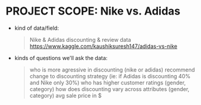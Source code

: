 
# PROJECT SCOPE: Nike vs. Adidas
- kind of data/field: 
  > Nike & Adidas discounting & review data
  > https://www.kaggle.com/kaushiksuresh147/adidas-vs-nike
- kinds of questions we'll ask the data:
  > who is more agressive in discounting (nike or adidas)
  > recommend change to discounting strategy (ie: if Adidas is discounting 40% and Nike only 30%)
  > who has higher customer ratings (gender, category)
  > how does discounting vary across attributes (gender, category)
  > avg sale price in $
